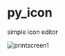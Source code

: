# py_icon
simple icon editor

![printscreen1](https://github.com/octopusengine/py_icon/img/printscreen1.png)
